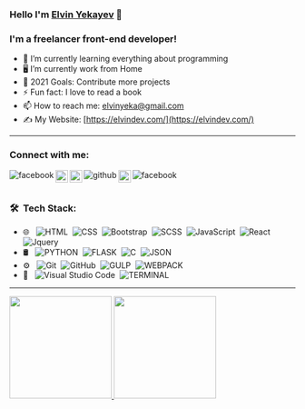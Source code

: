 ### Hello I'm [Elvin Yekayev](https://elvin-yekayev.herokuapp.com/) 👋

### I'm a  freelancer front-end developer!

- 🌱 I’m currently learning everything about programming
- 🖥️ I’m currently work from Home
- 🥅 2021 Goals: Contribute more projects
- ⚡ Fun fact: I love to read a book
- 📫 How to reach me: elvinyeka@gmail.com
- ✍️ My Website: [https://elvindev.com/](https://elvindev.com/)

---

### Connect with me:

<!-- [<img align="left" alt="elvin-yekayev.herokuapp.com" width="22px"  src="img/Letter-E.png" />](https://elvin-yekayev.herokuapp.com/) -->

[<img align="left" alt="facebook" src="https://img.shields.io/badge/-Facebook-%2305122A?style=sosial&logo=Facebook" />](https://www.facebook.com/profile.php?id=100009894554730)
[<img align="left" alt="linkedin" height="22px" src="https://img.shields.io/badge/-LinkedIn-%2305122A?style=sosial&logo=Linkedin" />](https://www.linkedin.com/in/elvin-yekayev-772870168/) 
[<img align="left" alt="medium" height="22px" src="https://img.shields.io/badge/-Medium-%2305122A?style=sosial&logo=Medium" />](https://elvinyeka.medium.com/)
[<img align="left" alt="github"  src="https://img.shields.io/badge/-GitHub-%2305122A?style=sosial&logo=GitHub" />](https://github.com/elvinyeka)
[<img align="left" alt="codepen"  height="22px" src="https://img.shields.io/badge/-CodePen-%2305122A?style=sosial&logo=CodePen" />](https://codepen.io/ElvinYeka)
[<img align="left" alt="facebook" src="https://img.shields.io/badge/PortfolioWebSite-elvindev.com-%2305122A?style=sosial&logo=Google%20Chrome" />](https://elvindev.com/)

<br />
<br />

### 🛠 &nbsp;Tech Stack:

- 🌐 &nbsp;
![HTML](https://img.shields.io/badge/-HTML-05122A?style=for-the-badge&logo=HTML5)&nbsp;
![CSS](https://img.shields.io/badge/-CSS-05122A?style=for-the-badge&logo=CSS3)&nbsp;
![Bootstrap](https://img.shields.io/badge/-Bootstrap-05122A?style=for-the-badge&logo=bootstrap&logoColor=563D7C)&nbsp;
![SCSS](https://img.shields.io/badge/-SCSS-05122A?style=for-the-badge&logo=SASS)&nbsp;
![JavaScript](https://img.shields.io/badge/-JavaScript-05122A?style=for-the-badge&logo=javascript)&nbsp;
![React](https://img.shields.io/badge/-React-05122A?style=for-the-badge&logo=react)&nbsp;
![Jquery](https://img.shields.io/badge/-Jquery-05122A?style=for-the-badge&logo=jquery)&nbsp;
- 🛢 &nbsp;
![PYTHON](https://img.shields.io/badge/-python-%2305122A?style=for-the-badge&logo=python)&nbsp;
![FLASK](https://img.shields.io/badge/-flask-%2305122A?style=for-the-badge&logo=flask)&nbsp;
![C](https://img.shields.io/badge/-C--language-%2305122A?style=for-the-badge&logo=C)&nbsp;
![JSON](https://img.shields.io/badge/-json-05122A?style=for-the-badge&logo=JSON)&nbsp;
- ⚙️ &nbsp;
![Git](https://img.shields.io/badge/-Git-05122A?style=for-the-badge&logo=git)&nbsp;
![GitHub](https://img.shields.io/badge/-GitHub-05122A?style=for-the-badge&logo=github)&nbsp;
![GULP](https://img.shields.io/badge/-gulp-05122A?style=for-the-badge&logo=Gulp)&nbsp;
![WEBPACK](https://img.shields.io/badge/-webpack-05122A?style=for-the-badge&logo=WEBPACK)&nbsp;
- 🔧 &nbsp;
![Visual Studio Code](https://img.shields.io/badge/-Visual%20Studio%20Code-05122A?style=for-the-badge&logo=visual-studio-code&logoColor=007ACC)&nbsp;
![TERMINAL](https://img.shields.io/badge/-teminal-%2305122A?style=for-the-badge&logo=Windows%20Terminal)&nbsp;

---
<a href="https://github.com/elvinyeka">
  <img height="180em" src="https://github-readme-stats.vercel.app/api?username=elvinyeka&zsh-theme&show_icons=true&theme=vue-dark" />
  <img height="180em" src="https://github-readme-stats.vercel.app/api/top-langs/?username=elvinyeka&zsh-theme&layout=compact&langs_count=10&theme=vue-dark" />
</a>


<br />



<!--   <img height="181em" src="https://github-readme-stats.vercel.app/api/wakatime?username=@elvinyeka&theme=vue"/> -->





